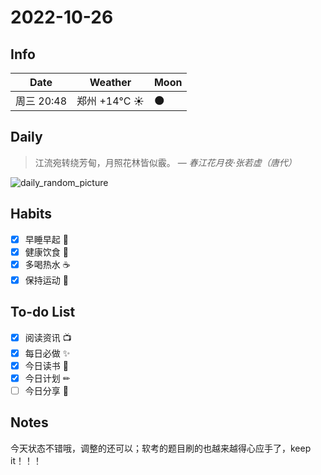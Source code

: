 # 2022-10-26

## Info

| Date           | Weather      | Moon |
| -------------- | ------------ | ---- |
| 周三 20:48 | 郑州 +14°C ☀️   | 🌑 |

## Daily

> 江流宛转绕芳甸，月照花林皆似霰。
> — *春江花月夜·张若虚（唐代）*

![daily_random_picture](https://images.unsplash.com/photo-1511804472014-fa7b871cd6a9?crop=entropy&cs=tinysrgb&fit=crop&fm=jpg&h=1080&ixid=MnwxfDB8MXxyYW5kb218MHx8bW91bnRhaW4sd2F0ZXIsbGFuZHNjYXBlLGdhbGF4eSxjaXR5fHx8fHx8MTY2Njc4ODQ4Mg&ixlib=rb-4.0.3&q=80&utm_campaign=api-credit&utm_medium=referral&utm_source=unsplash_source&w=1920)

## Habits

- [x] 早睡早起 🌃
- [x] 健康饮食 🥗
- [x] 多喝热水 ☕️
- [x] 保持运动 💪

## To-do List

- [x] 阅读资讯 📺
- [x] 每日必做 ✨
- [x] 今日读书 📖
- [x] 今日计划 ✏
- [ ] 今日分享 📌

## Notes

今天状态不错哦，调整的还可以；软考的题目刷的也越来越得心应手了，keep it！！！
